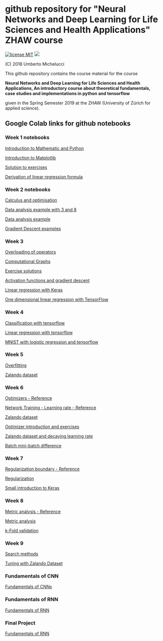 # github repository for "Neural Networks and Deep Learning for Life Sciences and Health Applications" ZHAW course

[![license MIT](https://img.shields.io/badge/license-MIT-blue.svg)](https://opensource.org/licenses/MIT)
![](https://img.shields.io/github/commits-since/michelucci/zhaw-dlcourse-spring2019/release2.0.svg)

(C) 2018 Umberto Michelucci

This github repository contains the course material for the course

**Neural Networks and Deep Learning for Life Sciences and Health Applications,
An introductory course about theoretical fundamentals, case studies
and implementations in python and tensorflow**

given in the Spring Semester 2019 at the ZHAW (University of Zürich for applied science).

## Google Colab links for github notebooks

### Week 1 notebooks

[Introduction to Mathematic and Python](http://colab.research.google.com/github/michelucci/zhaw-dlcourse-spring2019/blob/master/Week%201%20-%20Mathematic%20introduction/Week%201%20-%20Linear%20Algebra%20and%20Python%20Introduction.ipynb)

[Introduction to Matplotlib](http://colab.research.google.com/github/michelucci/zhaw-dlcourse-spring2019/blob/master/Week%201%20-%20Mathematic%20introduction/Week%202%20-%20Matplotlib%20introduction.ipynb)

[Solution to exercises](http://colab.research.google.com/github/michelucci/zhaw-dlcourse-spring2019/blob/master/Week%201%20-%20Mathematic%20introduction/Week%201%20-%20Solution%20to%20exercises.ipynb)

[Derivation of linear regression formula](http://colab.research.google.com/github/michelucci/zhaw-dlcourse-spring2019/blob/master/Week%201%20-%20Mathematic%20introduction/Week%201%20-%20Linear%20Regression%20Formula%20Derivation.ipynb)


### Week 2 notebooks

[Calculus and optimisation](http://colab.research.google.com/github/michelucci/zhaw-dlcourse-spring2019/blob/master/Week%202%20-%20Calculus%20and%20Data%20Visualisation/Week%202%20-%20Calculus%20and%20optimisation.ipynb)

[Data analysis example with 3 and 8](https://colab.research.google.com/github/michelucci/zhaw-dlcourse-spring2019/blob/master/Week%202%20-%20Calculus%20and%20Data%20Visualisation/Week_2_Data_Analysis_Example_3_and_8_MNIST_without_Tensorflow.ipynb)

[Data analysis example](https://colab.research.google.com/github/michelucci/zhaw-dlcourse-spring2019/blob/master/Week%202%20-%20Calculus%20and%20Data%20Visualisation/Week_2_Data_Analysis_Example_MNIST_without_Tensorflow.ipynb)

[Gradient Descent examples](https://colab.research.google.com/github/michelucci/zhaw-dlcourse-spring2019/blob/master/Week%202%20-%20Calculus%20and%20Data%20Visualisation/Week_2_Gradient_Descent_examples.ipynb)

### Week 3

[Overloading of operators](https://colab.research.google.com/github/michelucci/zhaw-dlcourse-spring2019/blob/master/Week%203%20-%20Computational%20graphs/Week%203%20-%20Overloading%20of%20operators%20in%20Tensorflow.ipynb)

[Computational Graphs](https://colab.research.google.com/github/michelucci/zhaw-dlcourse-spring2019/blob/master/Week%203%20-%20Computational%20graphs/Week%203%20-%20Computational%20Graphs.ipynb)

[Exercise solutions](https://colab.research.google.com/github/michelucci/zhaw-dlcourse-spring2019/blob/master/Week%203%20-%20Computational%20graphs/Week%203%20-%20Exercises%20Solutions.ipynb)

[Activation functions and gradient descent](https://colab.research.google.com/github/michelucci/zhaw-dlcourse-spring2019/blob/master/Week%203%20-%20Computational%20graphs/Week%203%20-%20Activation%20functions%20and%20gradient%20descent.ipynb)

[Linear regression with Keras](https://colab.research.google.com/github/michelucci/zhaw-dlcourse-spring2019/blob/master/Week%203%20-%20Computational%20graphs/Week%203%20-%20Linear%20Regression%20with%20Keras.ipynb)

[One dimensional linear regression with TensorFlow](https://colab.research.google.com/github/michelucci/zhaw-dlcourse-spring2019/blob/master/Week%203%20-%20Computational%20graphs/Week%203%20-%20One%20dimensional%20linear%20regression%20with%20tensorflow.ipynb)

### Week 4

[Classification with tensorflow](https://colab.research.google.com/github/michelucci/zhaw-dlcourse-spring2019/blob/master/Week%204%20-%20One%20Neuron/Week%204%20-%20Classification%20with%20tensorflow.ipynb)

[Linear regression with tensorflow](http://colab.research.google.com/github/michelucci/zhaw-dlcourse-spring2019/blob/master/Week%204%20-%20One%20Neuron/Week%204%20-%20Linear%20Regression%20with%20Tensor%20Flow.ipynb)

[MNIST with logistic regression and tensorflow](https://colab.research.google.com/github/michelucci/zhaw-dlcourse-spring2019/blob/master/Week%204%20-%20One%20Neuron/Week_4_MNIST_with_Logistic_Regression_and_tensorflow.ipynb)


### Week 5

[Overfitting](http://colab.research.google.com/github/michelucci/zhaw-dlcourse-spring2019/blob/master/Week%205%20-%20Fully%20Connected%20Networks/Week%205%20-%20Overfitting%20notebook.ipynb)

[Zalando dataset](http://colab.research.google.com/github/michelucci/zhaw-dlcourse-spring2019/blob/master/Week%205%20-%20Fully%20Connected%20Networks/Week%205%20-%20Zalando%20dataset.ipynb)

### Week 6

[Optimizers - Reference](http://tiny.cc/2cn53y)

[Network Training - Learning rate - Reference](http://colab.research.google.com/github/michelucci/zhaw-dlcourse-spring2019/blob/master/Week%206%20-%20Network%20Training/Week%206%20-%20Network%20Training%20-%20Learning%20Rate%20Notebook%20-%20Reference.ipynb)

[Zalando dataset](http://colab.research.google.com/github/michelucci/zhaw-dlcourse-spring2019/blob/master/Week%205%20-%20Fully%20Connected%20Networks/Week%205%20-%20Zalando%20dataset.ipynb)

[Optimizer introduction and exercises](http://colab.research.google.com/github/michelucci/zhaw-dlcourse-spring2019/blob/master/Week%206%20-%20Network%20Training/Week%206%20-%20Optimizers%20Introduction%20and%20exercises.ipynb)

[Zalando dataset and decaying learning rate](http://colab.research.google.com/github/michelucci/zhaw-dlcourse-spring2019/blob/master/Week%206%20-%20Network%20Training/Week%206%20-%20Zalando%20dataset%20and%20decaying%20learning%20rate.ipynb)

[Batch mini-batch difference](http://colab.research.google.com/github/michelucci/zhaw-dlcourse-spring2019/blob/master/Week%206%20-%20Network%20Training/Week%206%20-%20batch-mini-bach%20difference.ipynb)

### Week 7

[Regularization boundary - Reference](http://colab.research.google.com/github/michelucci/zhaw-dlcourse-spring2019/blob/master/Week%207%20-%20Regularization/Week%207%20-%20Regularization%20Boundary%20-%20REFERENCE.ipynb)

[Regularization](http://colab.research.google.com/github/michelucci/zhaw-dlcourse-spring2019/blob/master/Week%207%20-%20Regularization/Week%207%20-%20Regularization.ipynb)

[Small introduction to Keras](http://colab.research.google.com/github/michelucci/zhaw-dlcourse-spring2019/blob/master/Week%207%20-%20Regularization/Week%207%20-%20Small%20Introduction%20to%20Keras.ipynb)

### Week 8

[Metric analysis - Reference](http://colab.research.google.com/github/michelucci/zhaw-dlcourse-spring2019/blob/master/Week%208%20-%20Metric%20Analysis/Week%208%20-%20Metric%20Analysis%20-%20REFERENCE.ipynb)

[Metric analysis](http://colab.research.google.com/github/michelucci/zhaw-dlcourse-spring2019/blob/master/Week%208%20-%20Metric%20Analysis/Week%208%20-%20Metric%20Analysis.ipynb)

[k-Fold validation](http://colab.research.google.com/github/michelucci/zhaw-dlcourse-spring2019/blob/master/Week%208%20-%20Metric%20Analysis/Week%208%20-%20k-fold%20validation.ipynb)

### Week 9

[Search methods](http://colab.research.google.com/github/michelucci/zhaw-dlcourse-spring2019/blob/master/Week%209%20-%20Hyperparameter%20Tuning/Week%209%20-%20Search%20methods.ipynb)

[Tuning with Zalando Dataset](http://colab.research.google.com/github/michelucci/zhaw-dlcourse-spring2019/blob/master/Week%209%20-%20Hyperparameter%20Tuning/Week%209%20-%20Tuning%20with%20Zalando%20dataset.ipynb)

### Fundamentals of CNN

[Fundamentals of CNNs](http://colab.research.google.com/github/michelucci/zhaw-dlcourse-spring2019/blob/master/Additional%20Material%20-%20CNN/Additional%20material%20-%20Fundamentals%20of%20CNNs.ipynb)

### Fundamentals of RNN

[Fundamentals of RNN](http://colab.research.google.com/github/michelucci/zhaw-dlcourse-spring2019/blob/master/Additional%20Material%20-%20RNN/RNN%20Basic%20Example.ipynb)

### Final Project

[Fundamentals of RNN](http://colab.research.google.com/github/michelucci/zhaw-dlcourse-spring2019/blob/master/Final%20Project/Histology%20Tissue%20Classification%20Project.ipynb)
